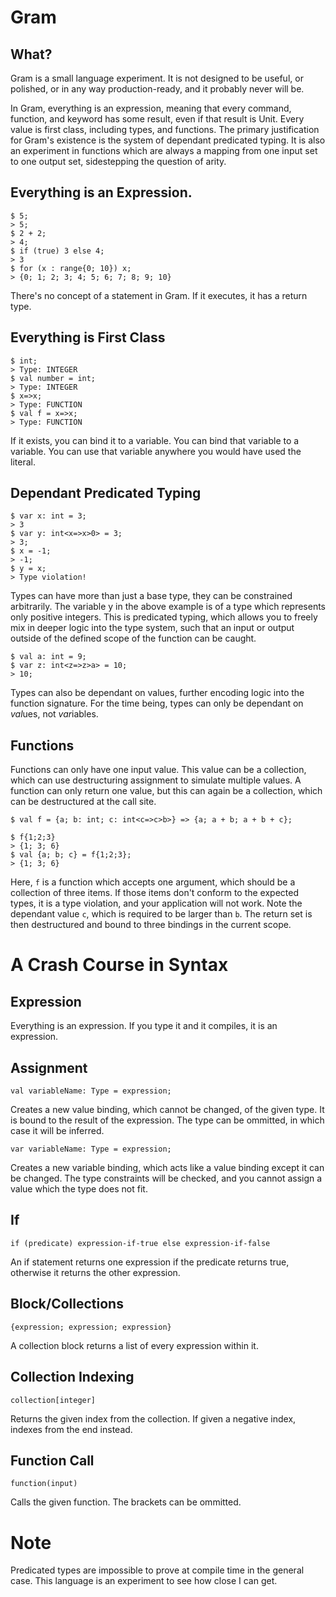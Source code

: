 Gram
====

What?
-----
Gram is a small language experiment. It is not designed to be useful, or polished, or in any way production-ready, and it probably never will be.

In Gram, everything is an expression, meaning that every command, function, and keyword has some result, even if that result is Unit. Every value is first class, including types, and functions. The primary justification for Gram's existence is the system of dependant predicated typing. It is also an experiment in functions which are always a mapping from one input set to one output set, sidestepping the question of arity.

Everything is an Expression.
----

	$ 5;
	> 5;
	$ 2 + 2;
	> 4;
	$ if (true) 3 else 4;
	> 3
	$ for (x : range{0; 10}) x;
	> {0; 1; 2; 3; 4; 5; 6; 7; 8; 9; 10}

There's no concept of a statement in Gram. If it executes, it has a return type.

Everything is First Class
----

	$ int;
	> Type: INTEGER
	$ val number = int;
	> Type: INTEGER
	$ x=>x;
	> Type: FUNCTION
	$ val f = x=>x;
	> Type: FUNCTION

If it exists, you can bind it to a variable. You can bind that variable to a variable. You can use that variable anywhere you would have used the literal.

Dependant Predicated Typing
----

	$ var x: int = 3;
	> 3
	$ var y: int<x=>x>0> = 3;
	> 3;
	$ x = -1;
	> -1;
	$ y = x;
	> Type violation!

Types can have more than just a base type, they can be constrained arbitrarily. The variable y in the above example is of a type which represents only positive integers. This is predicated typing, which allows you to freely mix in deeper logic into the type system, such that an input or output outside of the defined scope of the function can be caught.

	$ val a: int = 9;
	$ var z: int<z=>z>a> = 10;
	> 10;

Types can also be dependant on values, further encoding logic into the function signature. For the time being, types can only be dependant on *val*ues, not *var*iables.

Functions
---------

Functions can only have one input value. This value can be a collection, which can use destructuring assignment to simulate multiple values. A function can only return one value, but this can again be a collection, which can be destructured at the call site.

	$ val f = {a; b: int; c: int<c=>c>b>} => {a; a + b; a + b + c};

	$ f{1;2;3}
	> {1; 3; 6}
	$ val {a; b; c} = f{1;2;3};
	> {1; 3; 6}

Here, `f` is a function which accepts one argument, which should be a collection of three items. If those items don't conform to the expected types, it is a type violation, and your application will not work. Note the dependant value `c`, which is required to be larger than `b`. The return set is then destructured and bound to three bindings in the current scope.

A Crash Course in Syntax
==========================

Expression
----------

Everything is an expression. If you type it and it compiles, it is an expression.

Assignment
-------
	val variableName: Type = expression;

Creates a new value binding, which cannot be changed, of the given type. It is bound to the result of the expression. The type can be ommitted, in which case it will be inferred.

	var variableName: Type = expression;

Creates a new variable binding, which acts like a value binding except it can be changed. The type constraints will be checked, and you cannot assign a value which the type does not fit.


If
----
	if (predicate) expression-if-true else expression-if-false

An if statement returns one expression if the predicate returns true, otherwise it returns the other expression.

Block/Collections
-----------------

	{expression; expression; expression}

A collection block returns a list of every expression within it.

Collection Indexing
--------------------

	collection[integer]

Returns the given index from the collection. If given a negative index, indexes from the end instead.

Function Call
-------------

	function(input)

Calls the given function. The brackets can be ommitted.

Note
====

Predicated types are impossible to prove at compile time in the general case. This language is an experiment to see how close I can get.